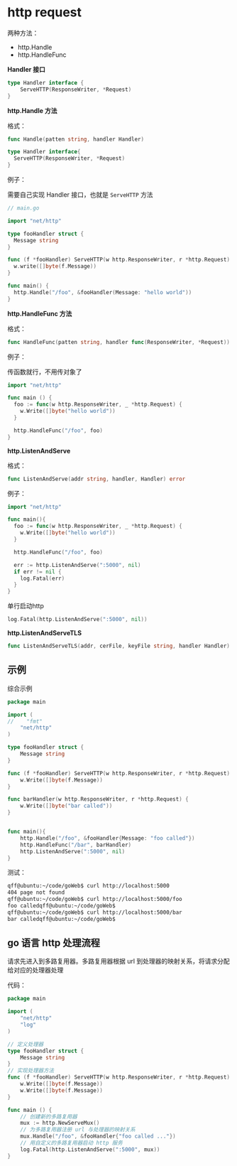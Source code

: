 # http request

两种方法：

- http.Handle
- http.HandleFunc

**Handler 接口**

```go
type Handler interface {
    ServeHTTP(ResponseWriter, *Request)
}
```

**http.Handle 方法**

格式：

```go
func Handle(patten string, handler Handler)

type Handler interface{
  ServeHTTP(ResponseWriter, *Request)
}
```


例子：

需要自己实现 Handler 接口，也就是 `ServeHTTP` 方法

```go
// main.go

import "net/http"

type fooHandler struct {
  Message string
}

func (f *fooHandler) ServeHTTP(w http.ResponseWriter, r *http.Request) {
  w.write([]byte(f.Message))
}

func main() {
  http.Handle("/foo", &fooHandler(Message: "hello world"))
}
```



**http.HandleFunc 方法**

格式：

```go
func HandleFunc(patten string, handler func(ResponseWriter, *Request))
```

例子：

传函数就行，不用传对象了

```go
import "net/http"

func main () {
  foo := func(w http.ResponseWriter, _ *http.Request) {
    w.Write([]byte("hello world"))
  }

  http.HandleFunc("/foo", foo)
}
```



**http.ListenAndServe**

格式：

```go
func ListenAndServe(addr string, handler, Handler) error
```

例子：

```go
import "net/http"

func main(){
  foo := func(w http.ResponseWriter, _ *http.Request) {
    w.Write([]byte("hello world"))
  }

  http.HandleFunc("/foo", foo)

  err := http.ListenAndServe(":5000", nil)
  if err != nil {
    log.Fatal(err)
  }
}
```

单行启动http

```go
log.Fatal(http.ListenAndServe(":5000", nil))
```


**http.ListenAndServeTLS**

```go
func ListenAndServeTLS(addr, cerFile, keyFile string, handler Handler)
```



## 示例

综合示例

```go
package main

import (
//    "fmt"
    "net/http"
)

type fooHandler struct {
    Message string
}

func (f *fooHandler) ServeHTTP(w http.ResponseWriter, r *http.Request) {
    w.Write([]byte(f.Message))
}

func barHandler(w http.ResponseWriter, r *http.Request) {
    w.Write([]byte("bar called"))
}


func main(){
    http.Handle("/foo", &fooHandler{Message: "foo called"})
    http.HandleFunc("/bar", barHandler)
    http.ListenAndServe(":5000", nil)
}
```

测试：

```sh
qff@ubuntu:~/code/goWeb$ curl http://localhost:5000
404 page not found
qff@ubuntu:~/code/goWeb$ curl http://localhost:5000/foo
foo calledqff@ubuntu:~/code/goWeb$
qff@ubuntu:~/code/goWeb$ curl http://localhost:5000/bar
bar calledqff@ubuntu:~/code/goWeb$
```


## go 语言 http 处理流程


请求先进入到多路复用器。多路复用器根据 url 到处理器的映射关系，将请求分配给对应的处理器处理


代码：

```go
package main

import (
    "net/http"
    "log"
)

// 定义处理器
type fooHandler struct {
    Message string
}
// 实现处理器方法
func (f *fooHandler) ServeHTTP(w http.ResponseWriter, r *http.Request) {
    w.Write([]byte(f.Message))
    w.Write([]byte(f.Message))
}

func main () {
    // 创建新的多路复用器
    mux := http.NewServeMux()
    // 为多路复用器注册 url 与处理器的映射关系
    mux.Handle("/foo", &fooHandler{"foo called ..."})
    // 用自定义的多路复用器启动 http 服务
    log.Fatal(http.ListenAndServe(":5000", mux))
}
```
